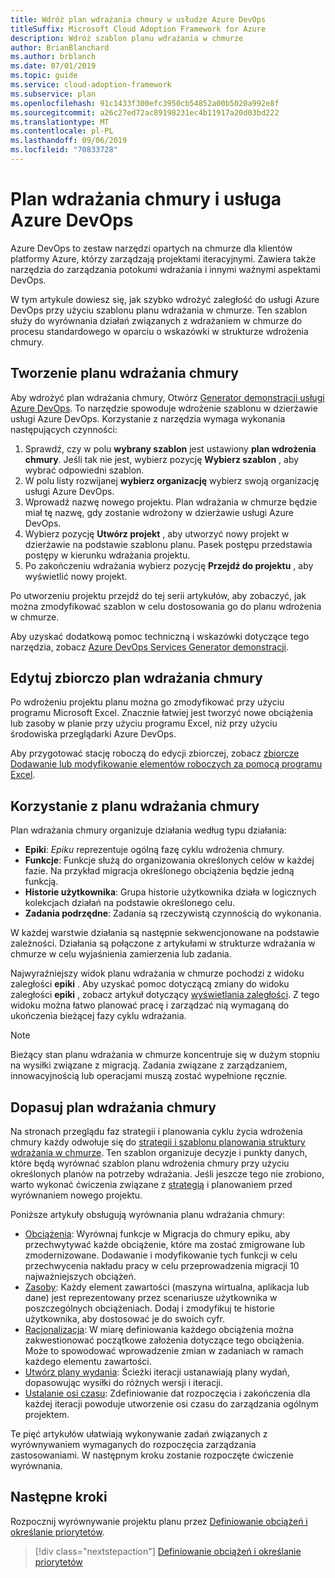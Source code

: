 ```yaml
---
title: Wdróż plan wdrażania chmury w usłudze Azure DevOps
titleSuffix: Microsoft Cloud Adoption Framework for Azure
description: Wdróż szablon planu wdrażania w chmurze
author: BrianBlanchard
ms.author: brblanch
ms.date: 07/01/2019
ms.topic: guide
ms.service: cloud-adoption-framework
ms.subservice: plan
ms.openlocfilehash: 91c1433f300efc3950cb54852a00b5020a992e8f
ms.sourcegitcommit: a26c27ed72ac89198231ec4b11917a20d03bd222
ms.translationtype: MT
ms.contentlocale: pl-PL
ms.lasthandoff: 09/06/2019
ms.locfileid: "70833728"
---
```

# <a name="cloud-adoption-plan-and-azure-devops"></a>Plan wdrażania chmury i usługa Azure DevOps

Azure DevOps to zestaw narzędzi opartych na chmurze dla klientów platformy Azure, którzy zarządzają projektami iteracyjnymi. Zawiera także narzędzia do zarządzania potokumi wdrażania i innymi ważnymi aspektami DevOps. 

W tym artykule dowiesz się, jak szybko wdrożyć zaległość do usługi Azure DevOps przy użyciu szablonu planu wdrażania w chmurze. Ten szablon służy do wyrównania działań związanych z wdrażaniem w chmurze do procesu standardowego w oparciu o wskazówki w strukturze wdrożenia chmury.

## <a name="create-your-cloud-adoption-plan"></a>Tworzenie planu wdrażania chmury

Aby wdrożyć plan wdrażania chmury, Otwórz [Generator demonstracji usługi Azure DevOps](https://aka.ms/adopt/plan/generator). To narzędzie spowoduje wdrożenie szablonu w dzierżawie usługi Azure DevOps. Korzystanie z narzędzia wymaga wykonania następujących czynności:

1. Sprawdź, czy w polu **wybrany szablon** jest ustawiony **plan wdrożenia chmury**. Jeśli tak nie jest, wybierz pozycję **Wybierz szablon** , aby wybrać odpowiedni szablon.
2. W polu listy rozwijanej **wybierz organizację** wybierz swoją organizację usługi Azure DevOps.
3. Wprowadź nazwę nowego projektu. Plan wdrażania w chmurze będzie miał tę nazwę, gdy zostanie wdrożony w dzierżawie usługi Azure DevOps.
4. Wybierz pozycję **Utwórz projekt** , aby utworzyć nowy projekt w dzierżawie na podstawie szablonu planu. Pasek postępu przedstawia postępy w kierunku wdrażania projektu.
5. Po zakończeniu wdrażania wybierz pozycję **Przejdź do projektu** , aby wyświetlić nowy projekt.

Po utworzeniu projektu przejdź do tej serii artykułów, aby zobaczyć, jak można zmodyfikować szablon w celu dostosowania go do planu wdrożenia w chmurze.

Aby uzyskać dodatkową pomoc techniczną i wskazówki dotyczące tego narzędzia, zobacz [Azure DevOps Services Generator demonstracji](https://docs.microsoft.com/azure/devops/demo-gen/?toc=%2Fazure%2Fdevops%2Fdemo-gen%2Ftoc.json&bc=%2Fazure%2Fdevops%2Fdemo-gen%2Fbreadcrumb%2Ftoc.json&view=azure-devops).

## <a name="bulk-edit-the-cloud-adoption-plan"></a>Edytuj zbiorczo plan wdrażania chmury

Po wdrożeniu projektu planu można go zmodyfikować przy użyciu programu Microsoft Excel. Znacznie łatwiej jest tworzyć nowe obciążenia lub zasoby w planie przy użyciu programu Excel, niż przy użyciu środowiska przeglądarki Azure DevOps.

Aby przygotować stację roboczą do edycji zbiorczej, zobacz [zbiorcze Dodawanie lub modyfikowanie elementów roboczych za pomocą programu Excel](https://docs.microsoft.com/azure/devops/boards/backlogs/office/bulk-add-modify-work-items-excel?view=azure-devops).

## <a name="use-the-cloud-adoption-plan"></a>Korzystanie z planu wdrażania chmury

Plan wdrażania chmury organizuje działania według typu działania:

- **Epiki**: *Epiku* reprezentuje ogólną fazę cyklu wdrożenia chmury.
- **Funkcje**: Funkcje służą do organizowania określonych celów w każdej fazie. Na przykład migracja określonego obciążenia będzie jedną funkcją.
- **Historie użytkownika**: Grupa historie użytkownika działa w logicznych kolekcjach działań na podstawie określonego celu.
- **Zadania podrzędne**: Zadania są rzeczywistą czynnością do wykonania.

W każdej warstwie działania są następnie sekwencjonowane na podstawie zależności. Działania są połączone z artykułami w strukturze wdrażania w chmurze w celu wyjaśnienia zamierzenia lub zadania.

Najwyraźniejszy widok planu wdrażania w chmurze pochodzi z widoku zaległości **epiki** . Aby uzyskać pomoc dotyczącą zmiany do widoku zaległości **epiki** , zobacz artykuł dotyczący [wyświetlania zaległości](https://docs.microsoft.com/azure/devops/boards/backlogs/define-features-epics?view=azure-devops#view-a-backlog-or-portfolio-backlog). Z tego widoku można łatwo planować pracę i zarządzać nią wymaganą do ukończenia bieżącej fazy cyklu wdrażania.

> [!NOTE]
> Bieżący stan planu wdrażania w chmurze koncentruje się w dużym stopniu na wysiłki związane z migracją. Zadania związane z zarządzaniem, innowacyjnością lub operacjami muszą zostać wypełnione ręcznie.

## <a name="align-the-cloud-adoption-plan"></a>Dopasuj plan wdrażania chmury

Na stronach przeglądu faz strategii i planowania cyklu życia wdrożenia chmury każdy odwołuje się do [strategii i szablonu planowania struktury wdrażania w chmurze](https://archcenter.blob.core.windows.net/cdn/fusion/readiness/Microsoft-Cloud-Adoption-Framework-Strategy-and-Plan-Template.docx). Ten szablon organizuje decyzje i punkty danych, które będą wyrównać szablon planu wdrożenia chmury przy użyciu określonych planów na potrzeby wdrażania. Jeśli jeszcze tego nie zrobiono, warto wykonać ćwiczenia związane z [strategią](../business-strategy/index.md) i planowaniem przed [](../plan/index.md) wyrównaniem nowego projektu.

Poniższe artykuły obsługują wyrównania planu wdrażania chmury:

- [Obciążenia](./workloads.md): Wyrównaj funkcje w Migracja do chmury epiku, aby przechwytywać każde obciążenie, które ma zostać zmigrowane lub zmodernizowane. Dodawanie i modyfikowanie tych funkcji w celu przechwycenia nakładu pracy w celu przeprowadzenia migracji 10 najważniejszych obciążeń.
- [Zasoby](./assets.md): Każdy element zawartości (maszyna wirtualna, aplikacja lub dane) jest reprezentowany przez scenariusze użytkownika w poszczególnych obciążeniach. Dodaj i zmodyfikuj te historie użytkownika, aby dostosować je do swoich cyfr.
- [Racjonalizacja](./review-rationalization.md): W miarę definiowania każdego obciążenia można zakwestionować początkowe założenia dotyczące tego obciążenia. Może to spowodować wprowadzenie zmian w zadaniach w ramach każdego elementu zawartości.
- [Utwórz plany wydania](./iteration-paths.md): Ścieżki iteracji ustanawiają plany wydań, dopasowując wysiłki do różnych wersji i iteracji.
- [Ustalanie osi czasu](./timelines.md): Zdefiniowanie dat rozpoczęcia i zakończenia dla każdej iteracji powoduje utworzenie osi czasu do zarządzania ogólnym projektem.

Te pięć artykułów ułatwiają wykonywanie zadań związanych z wyrównywaniem wymaganych do rozpoczęcia zarządzania zastosowaniami. W następnym kroku zostanie rozpoczęte ćwiczenie wyrównania.

## <a name="next-steps"></a>Następne kroki

Rozpocznij wyrównywanie projektu planu przez [Definiowanie obciążeń i określanie priorytetów](./workloads.md).

> [!div class="nextstepaction"]
> [Definiowanie obciążeń i określanie priorytetów](./workloads.md)
